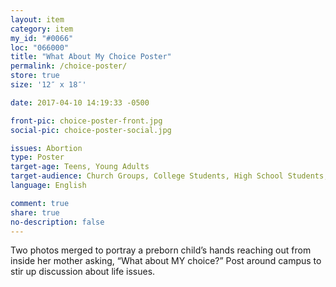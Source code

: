 ```yaml
---
layout: item
category: item
my_id: "#0066"
loc: "066000"
title: "What About My Choice Poster"
permalink: /choice-poster/
store: true
size: '12″ x 18″'

date: 2017-04-10 14:19:33 -0500

front-pic: choice-poster-front.jpg
social-pic: choice-poster-social.jpg

issues: Abortion
type: Poster
target-age: Teens, Young Adults
target-audience: Church Groups, College Students, High School Students, Youth Group
language: English

comment: true
share: true
no-description: false
---
```

Two photos merged to portray a preborn child’s hands reaching out from inside her mother asking, “What about MY choice?” Post around campus to stir up discussion about life issues.
